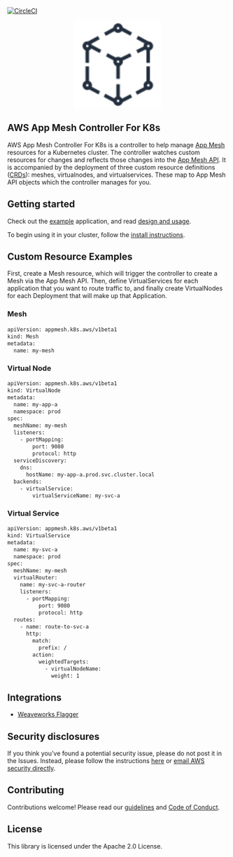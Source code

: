 [![CircleCI](https://circleci.com/gh/aws/aws-app-mesh-controller-for-k8s.svg?style=svg)](https://circleci.com/gh/aws/aws-app-mesh-controller-for-k8s)

<p align="center">
    <img src="docs/product-icon_AWS_App_Mesh_icon_squid_ink.svg" alt="App Mesh Logo" width="200" />
</p>

## AWS App Mesh Controller For K8s

AWS App Mesh Controller For K8s is a controller to help manage [App Mesh](https://aws.amazon.com/app-mesh/) resources for a Kubernetes cluster.  The controller watches custom resources for changes and reflects those changes into the [App Mesh API](https://docs.aws.amazon.com/app-mesh/latest/APIReference/Welcome.html). It is accompanied by the deployment of three custom resource definitions ([CRDs](https://kubernetes.io/docs/concepts/extend-kubernetes/api-extension/custom-resources/)): meshes, virtualnodes, and virtualservices.  These map to App Mesh API objects which the controller manages for you.

## Getting started

Check out the [example](docs/example.md) application, and read [design and usage](docs/design.md).

To begin using it in your cluster, follow the [install instructions](docs/install.md).

## Custom Resource Examples

First, create a Mesh resource, which will trigger the controller to create a Mesh via the App Mesh API.  Then, define VirtualServices for each application that you want to route traffic to, and finally create VirtualNodes for each Deployment that will make up that Application.

### Mesh

    apiVersion: appmesh.k8s.aws/v1beta1
    kind: Mesh
    metadata:
      name: my-mesh

### Virtual Node

    apiVersion: appmesh.k8s.aws/v1beta1
    kind: VirtualNode
    metadata:
      name: my-app-a
      namespace: prod
    spec:
      meshName: my-mesh
      listeners:
        - portMapping:
            port: 9080
            protocol: http
      serviceDiscovery:
        dns:
          hostName: my-app-a.prod.svc.cluster.local
      backends:
        - virtualService:
            virtualServiceName: my-svc-a

### Virtual Service

    apiVersion: appmesh.k8s.aws/v1beta1
    kind: VirtualService
    metadata:
      name: my-svc-a
      namespace: prod
    spec:
      meshName: my-mesh
      virtualRouter:
        name: my-svc-a-router
        listeners:
          - portMapping:
              port: 9080
              protocol: http
      routes:
        - name: route-to-svc-a
          http:
            match:
              prefix: /
            action:
              weightedTargets:
                - virtualNodeName:
                  weight: 1


## Integrations

* [Weaveworks Flagger](https://github.com/weaveworks/flagger)

## Security disclosures

If you think you’ve found a potential security issue, please do not post it in the Issues.  Instead, please follow the instructions [here](https://aws.amazon.com/security/vulnerability-reporting/) or [email AWS security directly](mailto:aws-security@amazon.com).

## Contributing

Contributions welcome!  Please read our [guidelines](CONTRIBUTING.md) and [Code of Conduct](CODE_OF_CONDUCT.md).

## License

This library is licensed under the Apache 2.0 License.
